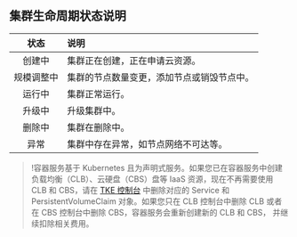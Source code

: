 ## 集群生命周期状态说明

|状态|说明|
|:--:|:--|
|创建中|集群正在创建，正在申请云资源。|
|规模调整中|集群的节点数量变更，添加节点或销毁节点中。|
|运行中|集群正常运行。|
|升级中|升级集群中。|
|删除中|集群在删除中。|
|异常|集群中存在异常，如节点网络不可达等。|


>!容器服务基于 Kubernetes 且为声明式服务。如果您已在容器服务中创建负载均衡（CLB）、云硬盘（CBS）盘等 IaaS 资源，现在不再需要使用 CLB 和 CBS，请在 [TKE 控制台](https://console.cloud.tencent.com/tke2) 中删除对应的 Service 和 PersistentVolumeClaim 对象。如果您只在 CLB 控制台中删除 CLB 或者在 CBS 控制台中删除 CBS，容器服务会重新创建新的 CLB 和 CBS， 并继续扣除相关费用。




